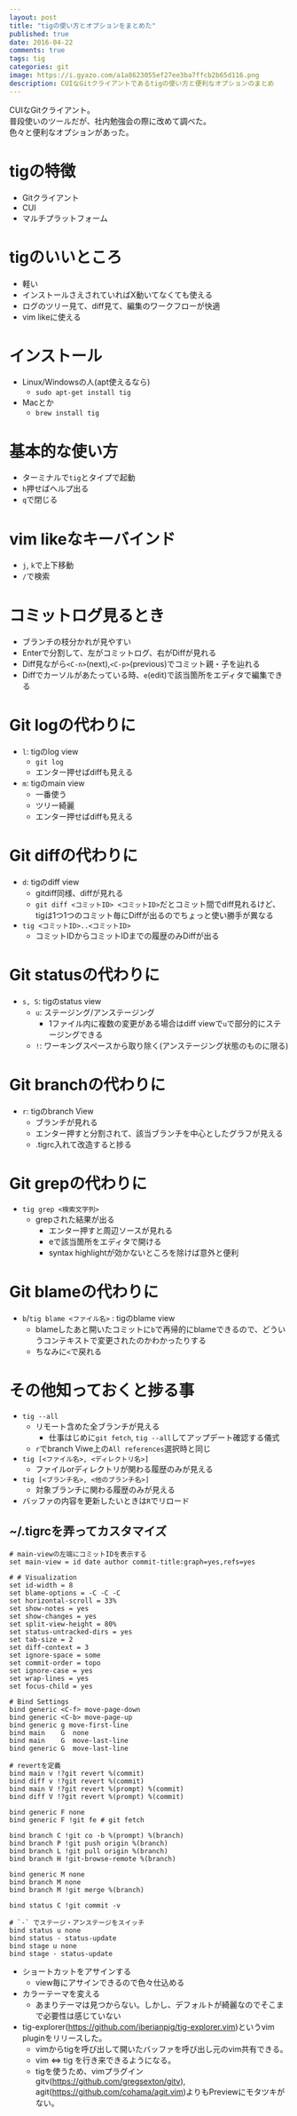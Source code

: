 ```yaml
---
layout: post
title: "tigの使い方とオプションをまとめた"
published: true
date: 2016-04-22
comments: true
tags: tig
categories: git
image: https://i.gyazo.com/a1a8623055ef27ee3ba7ffcb2b65d116.png
description: CUIなGitクライアントであるtigの使い方と便利なオプションのまとめ 
---
```


CUIなGitクライアント。  
普段使いのツールだが、社内勉強会の際に改めて調べた。  
色々と便利なオプションがあった。 

# tigの特徴
* Gitクライアント
* CUI
* マルチプラットフォーム

# tigのいいところ
* 軽い
* インストールさえされていればX動いてなくても使える
* ログのツリー見て、diff見て、編集のワークフローが快適
* vim likeに使える

# インストール

* Linux/Windowsの人(apt使えるなら)
  * `sudo apt-get install tig`
* Macとか
  * `brew install tig`

# 基本的な使い方

* ターミナルで`tig`とタイプで起動
* `h`押せばヘルプ出る
* `q`で閉じる

<!--more-->

# vim likeなキーバインド

  * `j`, `k`で上下移動
  * `/`で検索

# コミットログ見るとき

* ブランチの枝分かれが見やすい
* Enterで分割して、左がコミットログ、右がDiffが見れる
* Diff見ながら`<C-n>`(next),`<C-p>`(previous)でコミット親・子を辿れる
* Diffでカーソルがあたっている時、`e`(edit)で該当箇所をエディタで編集できる

# Git logの代わりに

* `l`: tigのlog view
  * `git log`
  * エンター押せばdiffも見える
* `m`: tigのmain view
  * 一番使う
  * ツリー綺麗
  * エンター押せばdiffも見える

# Git diffの代わりに

* `d`: tigのdiff view
  * gitdiff同様、diffが見れる
  * `git diff <コミットID> <コミットID>`だとコミット間でdiff見れるけど、tigは1つ1つのコミット毎にDiffが出るのでちょっと使い勝手が異なる
* `tig <コミットID>..<コミットID>`
  * コミットIDからコミットIDまでの履歴のみDiffが出る

# Git statusの代わりに
* `s, S`: tigのstatus view
  * `u`: ステージング/アンステージング
    * 1ファイル内に複数の変更がある場合はdiff viewで`u`で部分的にステージングできる
  * `!`: ワーキングスペースから取り除く(アンステージング状態のものに限る)

# Git branchの代わりに

* `r`: tigのbranch View
  * ブランチが見れる
  * エンター押すと分割されて、該当ブランチを中心としたグラフが見える
  * .tigrc入れて改造すると捗る

# Git grepの代わりに
* `tig grep <検索文字列>`
  * grepされた結果が出る
    * エンター押すと周辺ソースが見れる
    * eで該当箇所をエディタで開ける
    * syntax highlightが効かないところを除けば意外と便利

# Git blameの代わりに

* `b`/`tig blame <ファイル名>` : tigのblame view
  * blameしたあと開いたコミットに`b`で再帰的にblameできるので、どういうコンテキストで変更されたのかわかったりする
  * ちなみに`<`で戻れる

# その他知っておくと捗る事

* `tig --all`
  * リモート含めた全ブランチが見える
    * 仕事はじめに`git fetch`, `tig --all`してアップデート確認する儀式
  * `r`でbranch Viwe上の`All references`選択時と同じ
* `tig [<ファイル名>, <ディレクトリ名>]`
  * ファイルorディレクトリが関わる履歴のみが見える
* `tig [<ブランチ名>, <他のブランチ名>]`
  * 対象ブランチに関わる履歴のみが見える
* バッファの内容を更新したいときは`R`でリロード

## ~/.tigrcを弄ってカスタマイズ

```tigrc
# main-viewの左端にコミットIDを表示する
set main-view = id date author commit-title:graph=yes,refs=yes

# # Visualization
set id-width = 8
set blame-options = -C -C -C
set horizontal-scroll = 33%
set show-notes = yes
set show-changes = yes
set split-view-height = 80%
set status-untracked-dirs = yes
set tab-size = 2
set diff-context = 3
set ignore-space = some
set commit-order = topo
set ignore-case = yes
set wrap-lines = yes
set focus-child = yes

# Bind Settings
bind generic <C-f> move-page-down
bind generic <C-b> move-page-up
bind generic g move-first-line
bind main    G  none
bind main    G  move-last-line
bind generic G  move-last-line

# revertを定義
bind main v !?git revert %(commit)
bind diff v !?git revert %(commit)
bind main V !?git revert %(prompt) %(commit)
bind diff V !?git revert %(prompt) %(commit)

bind generic F none
bind generic F !git fe # git fetch

bind branch C !git co -b %(prompt) %(branch)
bind branch P !git push origin %(branch)
bind branch L !git pull origin %(branch)
bind branch H !git-browse-remote %(branch)

bind generic M none
bind branch M none
bind branch M !git merge %(branch)

bind status C !git commit -v

# `-` でステージ・アンステージをスイッチ
bind status u none
bind status - status-update
bind stage u none
bind stage - status-update
```

* ショートカットをアサインする
  * view毎にアサインできるので色々仕込める
* カラーテーマを変える
  * あまりテーマは見つからない。しかし、デフォルトが綺麗なのでそこまで必要性は感じていない
* tig-explorer(https://github.com/iberianpig/tig-explorer.vim)というvim pluginをリリースした。
  * vimからtigを呼び出して開いたバッファを呼び出し元のvim共有できる。
  * vim ⇔ tig を行き来できるようになる。
  * tigを使うため、vimプラグインgitv(https://github.com/gregsexton/gitv), agit(https://github.com/cohama/agit.vim)よりもPreviewにモタツキがない。
